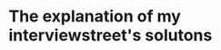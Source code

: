 The explanation of my interviewstreet's solutons
===========================================================
